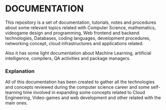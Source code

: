 # DOCUMENTATION 

This repository is a set of documentation, tutorials, notes and procedures about some relevant topics related with Computer Science, mathematics, videogame design and programming, Web frontend and backend technologies, Databases, coding languages, development procedures, networking concept, cloud infrastructures and applications related. 

Also it has some light documentation about Machine Learning, artificial intelligence, compilers, QA activities and package managers. 

### Explanation

All of this documentation has been created to gather all the technologies and concepts reviewed during the computer science career and some self-learning time involved in expanding some concepts related to Cloud Engineering, Video-games and web development and other related with the main ones. 

